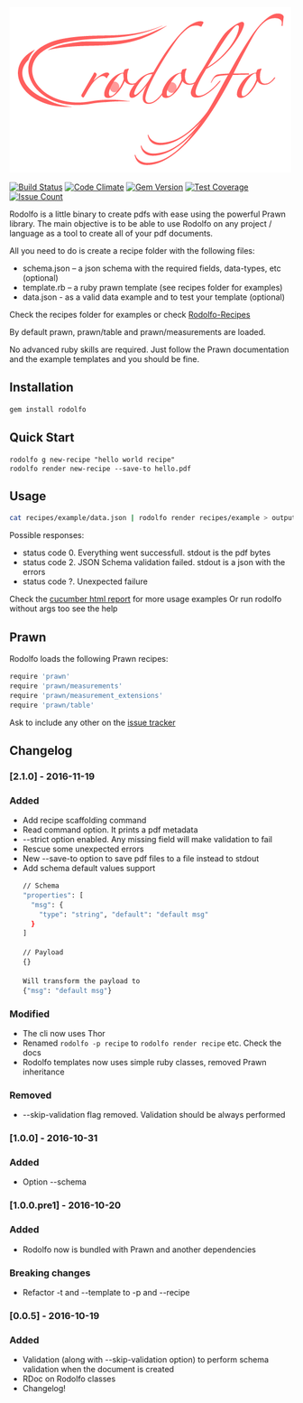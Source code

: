 ![Rodolfo Logo](assets/rodolfo-logo.png)

[![Build Status](https://travis-ci.org/initios/rodolfo.svg?branch=master)](https://travis-ci.org/initios/rodolfo)
[![Code Climate](https://codeclimate.com/github/initios/rodolfo/badges/gpa.svg)](https://codeclimate.com/github/initios/rodolfo)
[![Gem Version](https://badge.fury.io/rb/rodolfo.svg)](https://badge.fury.io/rb/Rodolfo)
[![Test Coverage](https://codeclimate.com/github/initios/rodolfo/badges/coverage.svg)](https://codeclimate.com/github/initios/rodolfo/coverage)
[![Issue Count](https://codeclimate.com/github/initios/rodolfo/badges/issue_count.svg)](https://codeclimate.com/github/initios/rodolfo)

Rodolfo is a little binary to create pdfs with ease using the powerful Prawn library.
The main objective is to be able to use Rodolfo on any project / language as a tool
to create all of your pdf documents.

All you need to do is create a recipe folder with the following files:

  - schema.json – a json schema with the required fields, data-types, etc (optional)
  - template.rb – a ruby prawn template (see recipes folder for examples)
  - data.json - as a valid data example and to test your template (optional)

Check the recipes folder for examples or check [Rodolfo-Recipes](https://github.com/initios/rodolfo-recipes)

By default prawn, prawn/table and prawn/measurements are loaded.

No advanced ruby skills are required.
Just follow the Prawn documentation and the example templates and you should be fine.

## Installation

```bash
gem install rodolfo
```

## Quick Start

```
rodolfo g new-recipe "hello world recipe"
rodolfo render new-recipe --save-to hello.pdf
```

## Usage

```bash
cat recipes/example/data.json | rodolfo render recipes/example > output.pdf
```

Possible responses:
- status code 0. Everything went successfull. stdout is the pdf bytes
- status code 2. JSON Schema validation failed. stdout is a json with the errors
- status code ?. Unexpected failure

Check the [cucumber html report](https://cdn.rawgit.com/initios/rodolfo/master/docs/features.html) for more usage examples
Or run rodolfo without args too see the help

## Prawn

Rodolfo loads the following Prawn recipes:

```bash
require 'prawn'
require 'prawn/measurements'
require 'prawn/measurement_extensions'
require 'prawn/table'
```

Ask to include any other on the [issue tracker](https://github.com/initios/rodolfo/issues)


## Changelog

### [2.1.0] - 2016-11-19
### Added
- Add recipe scaffolding command
- Read command option. It prints a pdf metadata
- --strict option enabled. Any missing field will make validation to fail
- Rescue some unexpected errors
- New --save-to option to save pdf files to a file instead to stdout
- Add schema default values support
  ```bash
  // Schema
  "properties": [
    "msg": {
      "type": "string", "default": "default msg"
    }
  ]

  // Payload
  {}

  Will transform the payload to
  {"msg": "default msg"}
  ```


### Modified
- The cli now uses Thor
- Renamed `rodolfo -p recipe` to `rodolfo render recipe` etc. Check the docs
- Rodolfo templates now uses simple ruby classes, removed Prawn inheritance


### Removed

- --skip-validation flag removed. Validation should be always performed


### [1.0.0] - 2016-10-31
### Added
- Option --schema

### [1.0.0.pre1] - 2016-10-20
### Added
- Rodolfo now is bundled with Prawn and another dependencies

### Breaking changes
- Refactor -t and --template to -p and --recipe

### [0.0.5] - 2016-10-19
### Added
- Validation (along with --skip-validation option) to perform schema validation when the document is created
- RDoc on Rodolfo classes
- Changelog!
